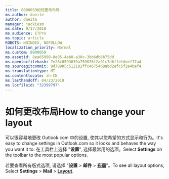 ```yaml
---
title: 8000059如何更改布局
ms.author: daeite
author: daeite
manager: jackiesm
ms.date: 9/17/2018
ms.audience: ITPro
ms.topic: article
ROBOTS: NOINDEX, NOFOLLOW
localization_priority: Normal
ms.custom: 8000059
ms.assetid: 8ea65090-8e05-4ab8-a30c-3bb6db6b75dd
ms.openlocfilehash: 7e28c8593639a759876f2a91c7d6ffefdeef77a4
ms.sourcegitcommit: 9d78905c512192ffc4675468abd2efc5f2e4baf4
ms.translationtype: MT
ms.contentlocale: zh-CN
ms.lasthandoff: 04/23/2019
ms.locfileid: "32399797"
---
```

# <a name="how-to-change-your-layout"></a><span data-ttu-id="d6d8e-102">如何更改布局</span><span class="sxs-lookup"><span data-stu-id="d6d8e-102">How to change your layout</span></span>

<span data-ttu-id="d6d8e-103">可以很容易地更改 Outlook.com 中的设置, 使其以您希望的方式显示和行为。</span><span class="sxs-lookup"><span data-stu-id="d6d8e-103">It's easy to change settings in Outlook.com so it looks and behaves the way you want it to.</span></span> <span data-ttu-id="d6d8e-104">在工具栏上选择 "**设置**", 选择最常用的选项。</span><span class="sxs-lookup"><span data-stu-id="d6d8e-104">Select **Settings** on the toolbar to the most popular options.</span></span> 

<span data-ttu-id="d6d8e-105">若要查看所有版式选项, 请选择 "**设置** > **邮件** > [**布局**](https://outlook.live.com/mail/options/mail/layout)"。</span><span class="sxs-lookup"><span data-stu-id="d6d8e-105">To see all layout options, Select **Settings** > **Mail** > [**Layout**](https://outlook.live.com/mail/options/mail/layout).</span></span> 
  

